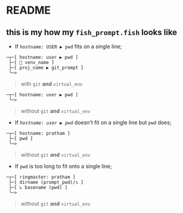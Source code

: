# README
## this is my how my `fish_prompt.fish` looks like




 - If `hostname: USER ▶ pwd` fits on a single line;

```
─┬─[ hostname: user ▶ pwd ]
 ├─[ 🐍 venv_name ]
 ├─[ proj_name ▶ git_prompt ]
 ╰─> 
```
> with `git` **and** `virtual_env`

```
─┬─[ hostname: user ▶ pwd ]
 ╰─> 
```
> without `git` **and** `virtual_env`<br>



- If *`hostname: user ▶ pwd`* doesn't fit on a single line but `pwd` does;

```
─┬─[ hostname: pratham ]
 ├─[ pwd ]
 ╰─> 
```
> without `git` **and** `virtual_env`<br>



- If `pwd` is too long to fit onto a single line;

```
─┬─[ ringmaster: pratham ]
 ├─[ dirname (prompt_pwd)/↴ ]
 ├─[ ↳ basename (pwd) ]
 ╰─> 
```		
> without `git` **and** `virtual_env`<br>
